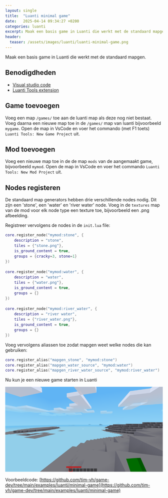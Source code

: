 ```yaml
---
layout: single
title:  "Luanti minimal game"
date:   2025-04-14 09:34:27 +0200
categories: luanti
excerpt: Maak een basis game in Luanti die werkt met de standaard mapgen.
header:
  teaser: /assets/images/luanti/luanti-minimal-game.png
---
```


Maak een basis game in Luanti die werkt met de standaard mapgen.

## Benodigdheden

-   [Visual studio code](https://https://code.visualstudio.com/)
-   [Luanti Tools extension](https://marketplace.visualstudio.com/items/?itemName=GreenXenith.minetest-tools)

## Game toevoegen

Voeg een map `/games/` toe aan de luanti map als deze nog niet bestaat. Voeg daarna een nieuwe map toe in de `/games/` map van luanti bijvoorbeeld `mygame`. Open de map in VsCode en voer het commando (met F1 toets) `Luanti Tools: New Game Project` uit.

## Mod toevoegen

Voeg een nieuwe map toe in de de map `mods` van de aangemaakt game, bijvoorbeeld `mymod`. Open de map in VsCode en voer het commando `Luanti Tools: New Mod Project` uit.

## Nodes registeren

De standaard map generators hebben drie verschillende nodes nodig. Dit zijn een 'stone', een 'water' en 'river water' node. Voeg in de `textures` map van de mod voor elk node type een texture toe, bijvoorbeeld een .png afbeelding. 

Registreer vervolgens de nodes in de `init.lua` file:

```lua
core.register_node("mymod:stone", {
    description = "stone",
    tiles = {"stone.png"},
    is_ground_content = true,
    groups = {cracky=3, stone=1}
})

core.register_node("mymod:water", {
    description = "water",
    tiles = {"water.png"},
    is_ground_content = true,
    groups = {}
})

core.register_node("mymod:river_water", {
    description = "river water",
    tiles = {"river_water.png"},
    is_ground_content = true,
    groups = {}
})
```

Voeg vervolgens aliassen toe zodat mapgen weet welke nodes die kan gebruiken:

```lua
core.register_alias("mapgen_stone", "mymod:stone")
core.register_alias("mapgen_water_source", "mymod:water")
core.register_alias("mapgen_river_water_source", "mymod:river_water")
```

Nu kun je een nieuwe game starten in Luanti

![Luanti minimal game](/assets/images/luanti/luanti-minimal-game.png)

Voorbeeldcode: [https://github.com/tim-vh/game-dev/tree/main/examples/luanti/minimal-game](https://github.com/tim-vh/game-dev/tree/main/examples/luanti/minimal-game)